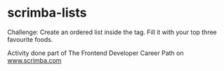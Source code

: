 # scrimba-lists
Challenge:
Create an ordered list inside the <body> tag. 
Fill it with your top three favourite foods.
  
Activity done part of The Frontend Developer Career Path on www.scrimba.com
